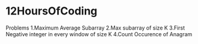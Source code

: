 # 12HoursOfCoding
Problems
1.Maximum Average Subarray
2.Max subarray of size K
3.First Negative integer in every window of size K
4.Count Occurence of Anagram
